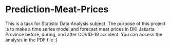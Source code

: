 # Prediction-Meat-Prices
This is a task for Statistic Data Analysis subject. The purpose of this project is to make a time series model and forecast meat prices in DKI Jakarta Province before, during, and after COVID-19 accident. You can access the analysis in the PDF file :)
